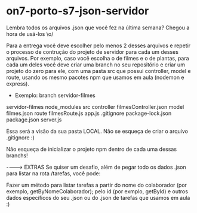 # on7-porto-s7-json-servidor

Lembra todos os arquivos .json que você fez na última semana?
Chegou a hora de usá-los \o/

Para a entrega você deve escolher pelo menos 2 desses arquivos e repetir o processo de contrução do projeto de servidor para cada um desses arquivos.
Por exemplo, caso você escolha o de filmes e o de plantas, para cada um deles você deve criar uma branch no seu repositório e criar um projeto do zero para ele, com uma pasta src que possui controller, model e route, usando os mesmo pacotes npm que usamos em aula (nodemon e express).

- Exemplo:
branch servidor-filmes

servidor-filmes
    node_modules
    src
        controller
            filmesController.json
        model
            filmes.json
        route
            filmesRoute.js
        app.js
    .gitignore
    package-lock.json
    package.json
    server.js

Essa será a visão da sua pasta LOCAL. Não se esqueça de criar o arquivo .gitignore :)


Não esqueça de inicializar o projeto npm dentro de cada uma dessas branchs!

----> EXTRAS
Se quiser um desafio, além de pegar todo os dados .json para listar na rota /tarefas, você pode:

Fazer um método para listar tarefas a partir do nome do colaborador (por exemplo, getByNomeColaborador); pelo id (por exmplo, getById) e outros dados específicos do seu .json ou do .json de tarefas que usamos em aula :)